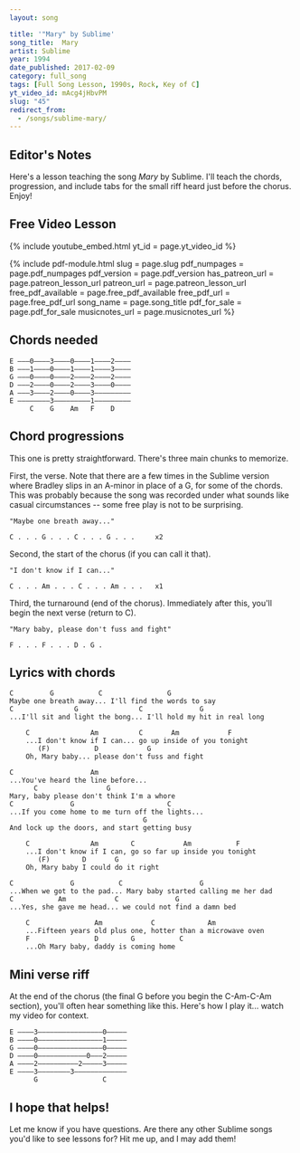 ```yaml
---
layout: song

title: '"Mary" by Sublime'
song_title:  Mary
artist: Sublime
year: 1994
date_published: 2017-02-09
category: full_song
tags: [Full Song Lesson, 1990s, Rock, Key of C]
yt_video_id: mAcg4jHbvPM
slug: "45"
redirect_from:
  - /songs/sublime-mary/
---
```


## Editor's Notes

Here's a lesson teaching the song _Mary_ by Sublime. I'll teach the chords, progression, and include tabs for the small riff heard just before the chorus. Enjoy!

## Free Video Lesson

{% include youtube_embed.html yt_id = page.yt_video_id %}

{% include pdf-module.html slug = page.slug pdf_numpages = page.pdf_numpages pdf_version = page.pdf_version has_patreon_url = page.patreon_lesson_url patreon_url = page.patreon_lesson_url free_pdf_available = page.free_pdf_available free_pdf_url = page.free_pdf_url song_name = page.song_title pdf_for_sale = page.pdf_for_sale musicnotes_url = page.musicnotes_url %}

## Chords needed

    E –––0––––3––––0––––1––––2––––
    B –––1––––0––––1––––1––––3––––
    G –––0––––0––––2––––2––––2––––
    D –––2––––0––––2––––3––––0––––
    A –––3––––2––––0––––3–––––––––
    E ––––––––3–––––––––1–––––––––
         C    G    Am   F    D

## Chord progressions

This one is pretty straightforward. There's three main chunks to memorize.

First, the verse. Note that there are a few times in the Sublime version where Bradley slips in an A-minor in place of a G, for some of the chords. This was probably because the song was recorded under what sounds like casual circumstances -- some free play is not to be surprising.

    "Maybe one breath away..."

    C . . . G . . . C . . . G . . .     x2

Second, the start of the chorus (if you can call it that).

    "I don't know if I can..."

    C . . . Am . . . C . . . Am . . .   x1

Third, the turnaround (end of the chorus). Immediately after this, you'll begin the next verse (return to C).

    "Mary baby, please don't fuss and fight"

    F . . . F . . . D . G .

## Lyrics with chords

    C         G           C                G
    Maybe one breath away... I'll find the words to say
    C               G               C              G
    ...I'll sit and light the bong... I'll hold my hit in real long

        C               Am          C       Am            F
        ...I don't know if I can... go up inside of you tonight
           (F)           D            G
        Oh, Mary baby... please don't fuss and fight

    C                   Am
    ...You've heard the line before...
          C                 G
    Mary, baby please don't think I'm a whore
    C              G                       C
    ...If you come home to me turn off the lights...
                                     G
    And lock up the doors, and start getting busy

        C               Am        C            Am           F
        ...I don't know if I can, go so far up inside you tonight
           (F)        D       G
        Oh, Mary baby I could do it right

    C              G           C                   G
    ...When we got to the pad... Mary baby started calling me her dad
    C           Am            C              G
    ...Yes, she gave me head... we could not find a damn bed

        C                Am            C             Am
        ...Fifteen years old plus one, hotter than a microwave oven
        F                D        G           C
        ...Oh Mary baby, daddy is coming home

## Mini verse riff

At the end of the chorus (the final G before you begin the C-Am-C-Am section), you'll often hear something like this. Here's how I play it... watch my video for context.

    E ––––3––––––––––––––––0–––––
    B ––––0––––––––––––––––1–––––
    G ––––0––––––––––––––––0–––––
    D ––––0––––––––––––0–––2–––––
    A ––––2––––––––––2–––––3–––––
    E ––––3––––––––3–––––––––––––
          G                C

## I hope that helps!

Let me know if you have questions. Are there any other Sublime songs you'd like to see lessons for? Hit me up, and I may add them!
